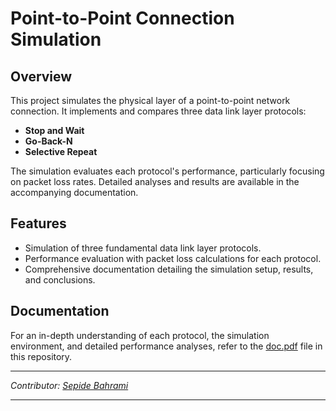# Point-to-Point Connection Simulation

## Overview

This project simulates the physical layer of a point-to-point network connection. It implements and compares three data link layer protocols:

- **Stop and Wait**
- **Go-Back-N**
- **Selective Repeat**

The simulation evaluates each protocol's performance, particularly focusing on packet loss rates. Detailed analyses and results are available in the accompanying documentation.

## Features

- Simulation of three fundamental data link layer protocols.
- Performance evaluation with packet loss calculations for each protocol.
- Comprehensive documentation detailing the simulation setup, results, and conclusions.

## Documentation

For an in-depth understanding of each protocol, the simulation environment, and detailed performance analyses, refer to the [doc.pdf](doc.pdf) file in this repository.

---

*Contributor: [Sepide Bahrami](https://github.com/sepiidebahramii)*

---

